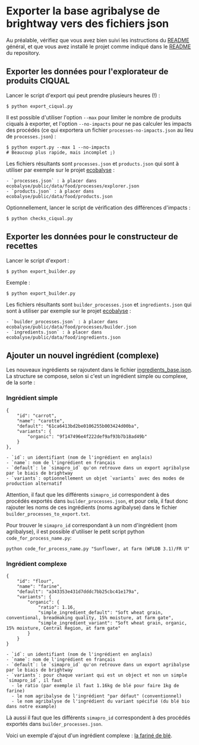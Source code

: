 # Exporter la base agribalyse de brightway vers des fichiers json

Au préalable, vérifiez que vous avez bien suivi les instructions du
[README](../../README.md) général, et que vous avez installé le projet comme
indiqué dans le [README](../../../README.md) du repository.

## Exporter les données pour l'explorateur de produits CIQUAL

Lancer le script d'export qui peut prendre plusieurs heures (!) :

    $ python export_ciqual.py

Il est possible d'utiliser l'option `--max` pour limiter le nombre de produits
ciquals à exporter, et l'option `--no-impacts` pour ne pas calculer les impacts
des procédés (ce qui exportera un fichier `processes-no-impacts.json` au lieu de
`processes.json`) :

    $ python export.py --max 1 --no-impacts
    # Beaucoup plus rapide, mais incomplet ;)

Les fichiers résultants sont `processes.json` et `products.json` qui sont à
utiliser par exemple sur le projet
[ecobalyse](https://github.com/MTES-MCT/ecobalyse/) :

    - `processes.json` : à placer dans ecobalyse/public/data/food/processes/explorer.json
    - `products.json` : à placer dans ecobalyse/public/data/food/products.json

Optionnellement, lancer le script de vérification des différences d'impacts :

    $ python checks_ciqual.py

## Exporter les données pour le constructeur de recettes

Lancer le script d'export :

    $ python export_builder.py

Exemple :

    $ python export_builder.py

Les fichiers résultants sont `builder_processes.json` et `ingredients.json` qui sont à
utiliser par exemple sur le projet
[ecobalyse](https://github.com/MTES-MCT/ecobalyse/) :

    - `builder_processes.json` : à placer dans ecobalyse/public/data/food/processes/builder.json
    - `ingredients.json` : à placer dans ecobalyse/public/data/food/ingredients.json

## Ajouter un nouvel ingrédient (complexe)

Les nouveaux ingrédients se rajoutent dans le fichier
[ingredients_base.json](./ingredients_base.json). La structure se compose, selon
si c'est un ingrédient simple ou complexe, de la sorte :

### Ingrédient simple

    {
        "id": "carrot",
        "name": "carotte",
        "default": "61ca6413bd2be0106255b003424d00ba",
        "variants": {
            "organic": "9f147496e4f222def9af93b7b18ad49b"
        }
    },

    - `id`: un identifiant (nom de l'ingrédient en anglais)
    - `name`: nom de l'ingrédient en français
    - `default`: le `simapro_id` qu'on retrouve dans un export agribalyse par le biais de brightway
    - `variants`: optionnellement un objet `variants` avec des modes de production alternatif

Attention, il faut que les différents `simapro_id` correspondent à des procédés
exportés dans `builder_processes.json`, et pour cela, il faut donc rajouter les
noms de ces ingrédients (noms agribalyse) dans le fichier `builder_processes_to_export.txt`.

Pour trouver le `simapro_id` correspondant à un nom d'ingrédient (nom
agribalyse), il est possible d'utiliser le petit script python
`code_for_process_name.py`:

    python code_for_process_name.py "Sunflower, at farm (WFLDB 3.1)/FR U"

### Ingrédient complexe

    {
        "id": "flour",
        "name": "farine",
        "default": "a343353e431d7dddc7bb25cbc41e179a",
        "variants": {
            "organic": {
                "ratio": 1.16,
                "simple_ingredient_default": "Soft wheat grain, conventional, breadmaking quality, 15% moisture, at farm gate",
                "simple_ingredient_variant": "Soft wheat grain, organic, 15% moisture, Central Region, at farm gate"
            }
        }
    }

    - `id`: un identifiant (nom de l'ingrédient en anglais)
    - `name`: nom de l'ingrédient en français
    - `default`: le `simapro_id` qu'on retrouve dans un export agribalyse par le biais de brightway
    - `variants`: pour chaque variant qui est un object et non un simple `simapro_id`, il faut
      - le ratio (par exemple il faut 1.16kg de blé pour faire 1kg de farine)
      - le nom agribalyse de l'ingrédient "par défaut" (conventionnel)
      - le nom agribalyse de l'ingrédient du variant spécifié (du blé bio dans notre example)

Là aussi il faut que les différents `simapro_id` correspondent à des procédés
exportés dans `builder_processes.json`.

Voici un exemple d'ajout d'un ingrédient complexe : [la fariné de blé](https://github.com/MTES-MCT/ecobalyse-data/pull/11/commits/2c7817d310fbc65bb954e339fcaf45369f0b5abe).
